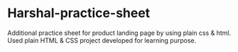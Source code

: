 # Harshal-practice-sheet
Additional practice sheet for product landing page by using plain css &amp; html.
Used plain HTML & CSS
project developed for learning purpose.

